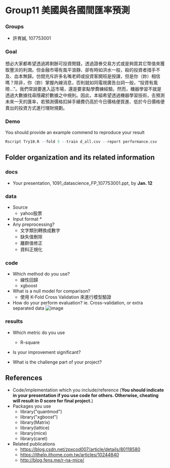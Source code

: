 # Group11 美國與各國間匯率預測

### Groups
* 許育誠, 107753001

### Goal
想必大家都希望透過將剩餘可投資閒錢，透過證券交易方式或是夠買其它幣值來獲取豐沃的利潤。但金融市場有風平浪靜、卻有時如洪水一般，殺的投資者措手不及、血本無歸。仿間充斥許多名嘴老師或投資客開班是授課，但是你（妳）相信嗎？除非，你（妳）掌握內線消息，否則就如同電視廣告台詞一般，“投資有風險..."。我們常說要進入這市場，還是要拿點學費練經驗。然而，機器學習不就是透過大數據找尋隱藏於數據之中規則。因此，本組希望透過機器學習技術，去預測未來一天的匯率，若預測價格扣掉手續費仍高於今日價格便買進、低於今日價格便賣出的投資方式進行理財規劃。

### Demo 
You should provide an example commend to reproduce your result
```R
Rscript Try10.R --fold 5 --train d_all.csv --report performance.csv
```

## Folder organization and its related information

### docs
* Your presentation, 1091_datascience_FP_107753001.ppt, by **Jan. 12**

### data

* Source
  * yahoo股票
* Input format
  * 
* Any preprocessing?
  * 文字類別轉換成數字
  * 缺失值刪除
  * 離群值修正
  * 資料正規化
  
### code

* Which method do you use?
  * 線性回歸
  * xgboost
* What is a null model for comparison?
  * 使用 K-Fold Cross Validation 來進行模型驗證
* How do your perform evaluation? ie. Cross-validation, or extra separated data
  ![image](Result.png)
### results

* Which metric do you use 
  * R-square
  
* Is your improvement significant?
* What is the challenge part of your project?

## References
* Code/implementation which you include/reference (__You should indicate in your presentation if you use code for others. Otherwise, cheating will result in 0 score for final project.__)
* Packages you use
  * library("quantmod")
  * library("xgboost")
  * library(Matrix)
  * library(lattice)
  * library(mice)
  * library(caret)
* Related publications
  * https://blog.csdn.net/zpxcod007/article/details/80118580
  * https://ithelp.ithome.com.tw/articles/10244840
  * http://blog.fens.me/r-na-mice/


